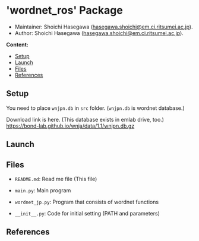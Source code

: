 # 'wordnet_ros' Package

*   Maintainer: Shoichi Hasegawa ([hasegawa.shoichi@em.ci.ritsumei.ac.jp](mailto:hasegawa.shoichi@em.ci.ritsumei.ac.jp)).
*   Author: Shoichi Hasegawa ([hasegawa.shoichi@em.ci.ritsumei.ac.jp](mailto:hasegawa.shoichi@em.ci.ritsumei.ac.jp)).

**Content:**

*   [Setup](#Setup)
*   [Launch](#launch)
*   [Files](#files)
*   [References](#References)


## Setup
You need to place `wnjpn.db` in `src` folder.
(`wnjpn.db` is wordnet database.)

Download link is here.
(This database exists in emlab drive, too.)
https://bond-lab.github.io/wnja/data/1.1/wnjpn.db.gz


## Launch

## Files
 - `README.md`: Read me file (This file)

 - `main.py`: Main program

 - `wordnet_jp.py`: Program that consists of wordnet functions

 - `__init__.py`: Code for initial setting (PATH and parameters)

## References

